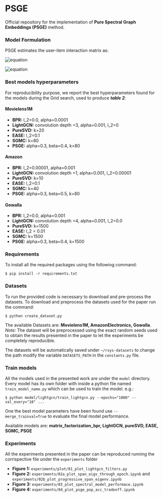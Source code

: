 # PSGE
Official repository for the implementation of **Pure Spectral Graph Embeddings (PSGE)** method.

### Model Formulation
PSGE estimates the user-item interaction matrix as:

![equation](https://latex.codecogs.com/svg.image?%5Ctilde%7B%5Cmathrm%7BR%7D%7D%20=%20D_%7B%5Cmathcal%7BU%7D%7D%5E%7B-%5Calpha%7D%5Cmathrm%7BR%7DD_%7B%5Cmathcal%7BI%7D%7D%5E%7B-%5Cbeta%7D%20=%20%5Ctilde%7B%5Cmathrm%7BP%7D%7D%5Ctilde%7B%5CLambda%7D%5Ctilde%7B%5Cmathrm%7BQ%7D%7D%5ET)

![equation](https://latex.codecogs.com/svg.image?%5Chat%7B%5Cmathrm%7BR%7D%7D%20=%20%5Cmathrm%7BR%7DD_%7B%5Cmathcal%7BI%7D%7D%5E%7B-%5Cbeta%7D%5Ctilde%7B%5Cmathrm%7BQ%7D%7D%5Ctilde%7B%5Cmathrm%7BQ%7D%7D%5ETD_%7B%5Cmathcal%7BI%7D%7D%5E%7B%5Cbeta%7D)

### Best models hyperparameters
For reproducibility purpose, we report the best hyperparameters found for the models during the Grid search, used to produce ***table 2***:
#### **Movielens1M**
* **BPR:** l_2=0.0, alpha=0.0001
* **LightGCN:** convolution depth =3, alpha=0.001, l_2=0 
* **PureSVD:** k=20
* **EASE:** l_2=0.1
* **SGMC:** k=80
* **PSGE:** alpha=0.3, beta=0.4, k=80
#### **Amazon**
* **BPR:** l_2=0.00001, alpha=0.001
* **LightGCN:** convolution depth =1, alpha=0.001, l_2=0.00001 
* **PureSVD:** k=10
* **EASE:** l_2=0.1
* **SGMC:** k=40
* **PSGE:** alpha=0.3, beta=0.5, k=80
#### **Gowalla**
* **BPR:** l_2=0.0, alpha=0.001
* **LightGCN:** convolution depth =4, alpha=0.001, l_2=0.0 
* **PureSVD:** k=1500
* **EASE:** l_2 = 0.01 
* **SGMC:** k=1500
* **PSGE:** alpha=0.3, beta=0.4, k=1500
### Requirements
To install all the required packages using the following command:
	
	$ pip install -r requirements.txt

### Datasets
To run the provided code is necessary to download and pre-process the datasets. To download and preprocess the datasets used for the paper run the command:

    $ python create_dataset.py
    
The available Datasets are: **Movielens1M, AmazonElectronics, Gowalla**.
*Note:* The dataset will be preprocessed using the exact random seeds used to obtain the results presented in the paper to let the experiments be completely reproducible.

The datasets will be automatically saved under `~/rsys-datasets` to change the path modify the variable `DATASETS_PATH` in the `constants.py` file.

### Train models 
All the models used in the presented work are under the `model` directory.
Every model has its own folder with inside a python file named `train_model_name.py` which can be used to train the model.
e.g.:

    $ python model/lightgcn/train_lightgcn.py --epochs="1000" --val_every="10" ...

One the best model parameters have been found use `--merge_trainval=True` to evaluate the final model performance.

Available models are: **matrix_factorization_bpr, LightGCN, pureSVD, EASE, SGMC, PSGE**

### Experiments
All the experiments presented in the paper can be reproduced running the corrispective file under the `experiments` folder
* **Figure 1:** `experiments/plot/01_plot_lightgcn_filters.py`
* **Figure 2:** `experiments/02a_plot_span_eigv_through_epoch.ipynb` and `experiments/02b_plot_progressive_span_eigenv.ipynb`
* **Figure 3:** `experiments/03_plot_spectral_model_performace.ipynb`
* **Figure 4:** `experiments/04_plot_psge_pop_acc_tradeoff.ipynb`